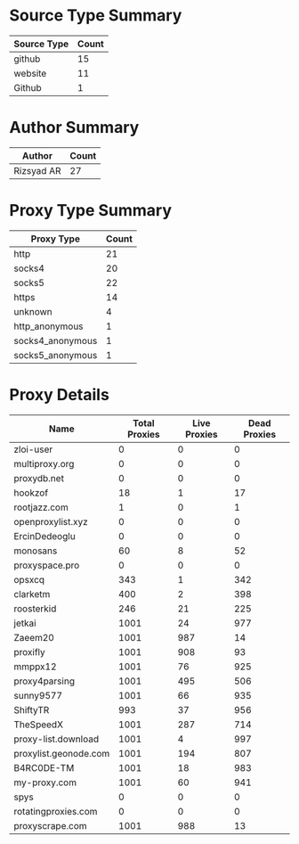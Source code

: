 # Source Type Summary

| Source Type | Count |
|-------------|-------|
| github | 15 |
| website | 11 |
| Github | 1 |


# Author Summary

| Author | Count |
|--------|-------|
| Rizsyad AR | 27 |


# Proxy Type Summary

| Proxy Type | Count |
|------------|-------|
| http | 21 |
| socks4 | 20 |
| socks5 | 22 |
| https | 14 |
| unknown | 4 |
| http_anonymous | 1 |
| socks4_anonymous | 1 |
| socks5_anonymous | 1 |


# Proxy Details

| Name | Total Proxies | Live Proxies | Dead Proxies |
|------|---------------|--------------|---------------|
| zloi-user | 0 | 0 | 0 |
| multiproxy.org | 0 | 0 | 0 |
| proxydb.net | 0 | 0 | 0 |
| hookzof | 18 | 1 | 17 |
| rootjazz.com | 1 | 0 | 1 |
| openproxylist.xyz | 0 | 0 | 0 |
| ErcinDedeoglu | 0 | 0 | 0 |
| monosans | 60 | 8 | 52 |
| proxyspace.pro | 0 | 0 | 0 |
| opsxcq | 343 | 1 | 342 |
| clarketm | 400 | 2 | 398 |
| roosterkid | 246 | 21 | 225 |
| jetkai | 1001 | 24 | 977 |
| Zaeem20 | 1001 | 987 | 14 |
| proxifly | 1001 | 908 | 93 |
| mmppx12 | 1001 | 76 | 925 |
| proxy4parsing | 1001 | 495 | 506 |
| sunny9577 | 1001 | 66 | 935 |
| ShiftyTR | 993 | 37 | 956 |
| TheSpeedX | 1001 | 287 | 714 |
| proxy-list.download | 1001 | 4 | 997 |
| proxylist.geonode.com | 1001 | 194 | 807 |
| B4RC0DE-TM | 1001 | 18 | 983 |
| my-proxy.com | 1001 | 60 | 941 |
| spys | 0 | 0 | 0 |
| rotatingproxies.com | 0 | 0 | 0 |
| proxyscrape.com | 1001 | 988 | 13 |
